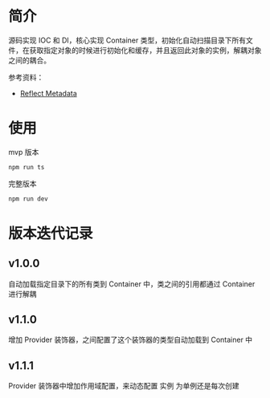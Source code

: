 # 简介

源码实现 IOC 和 DI，核心实现 Container 类型，初始化自动扫描目录下所有文件，在获取指定对象的时候进行初始化和缓存，并且返回此对象的实例，解耦对象之间的耦合。

参考资料：

- [Reflect Metadata](https://jkchao.github.io/typescript-book-chinese/tips/metadata.html#%E8%8E%B7%E5%8F%96%E7%B1%BB%E5%9E%8B%E4%BF%A1%E6%81%AF)

# 使用

mvp 版本

```sh
npm run ts
```

完整版本

```sh
npm run dev
```

# 版本迭代记录

## v1.0.0

自动加载指定目录下的所有类到 Container 中，类之间的引用都通过 Container 进行解耦

## v1.1.0

增加 Provider 装饰器，之间配置了这个装饰器的类型自动加载到 Container 中

## v1.1.1

Provider 装饰器中增加作用域配置，来动态配置 实例 为单例还是每次创建
